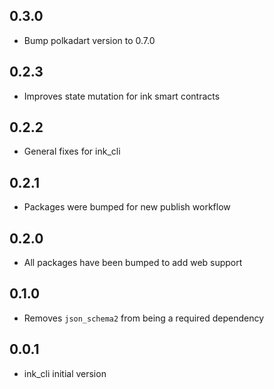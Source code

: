 ## 0.3.0

 - Bump polkadart version to 0.7.0

## 0.2.3
- Improves state mutation for ink smart contracts

## 0.2.2
- General fixes for ink_cli

## 0.2.1
- Packages were bumped for new publish workflow

## 0.2.0
- All packages have been bumped to add web support

## 0.1.0
- Removes `json_schema2` from being a required dependency

## 0.0.1
- ink_cli initial version
